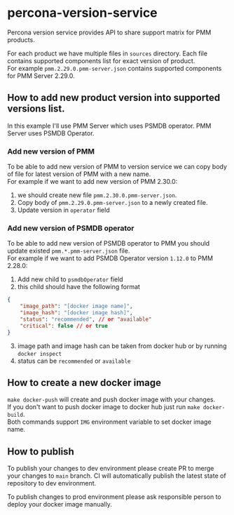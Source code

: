 # percona-version-service

Percona version service provides API to share support matrix for PMM products.

For each product we have multiple files in `sources` directory.
Each file contains supported components list for exact version of product.  
For example `pmm.2.29.0.pmm-server.json` contains supported components for PMM Server 2.29.0.


## How to add new product version into supported versions list.

In this example I'll use PMM Server which uses PSMDB operator.
PMM Server uses PSMDB Operator.

### Add new version of PMM
To be able to add new version of PMM to version service we can copy body of file for latest version of PMM with a new name.  
For example if we want to add new version of PMM 2.30.0:
1. we should create new file `pmm.2.30.0.pmm-server.json`. 
2. Copy body of `pmm.2.29.0.pmm-server.json` to a newly created file.
3. Update version in `operator` field

### Add new version of PSMDB operator
To be able to add new version of PSMDB operator to PMM you should update existed `pmm.*.pmm-server.json` file.  
For example if we want to add PSMDB Operator version `1.12.0` to PMM 2.28.0:
1. Add new child to `psmdbOperator` field
2. this child should have the following format
```json lines
{
    "image_path": "[docker image name]",
    "image_hash": "[docker image hash]",
    "status": "recommended", // or "available"
    "critical": false // or true
}
```
3. image path and image hash can be taken from docker hub or by running `docker inspect`
4. status can be `recommended` or `available`

## How to create a new docker image
`make docker-push` will create and push docker image with your changes.  
If you don't want to push docker image to docker hub just run `make docker-build`.  
Both commands support `IMG` environment variable to set docker image name.

## How to publish
To publish your changes to dev environment please create PR to merge your changes to `main` branch.
CI will automatically publish the latest state of repository to dev environment.

To publish changes to prod environment please ask responsible person to deploy your docker image manually.
